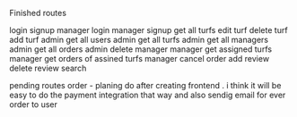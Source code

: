 
Finished routes 

login
signup
manager login 
manager signup
get all turfs
edit turf
delete turf 
add turf
admin get all users
admin get all turfs
admin get all managers
admin get all orders
admin delete manager
manager get assigned turfs
manager get orders of assined turfs
manager cancel order
add review
delete review
search

pending routes
order - planing do after creating frontend . i think it will be easy to do the payment integration that way  and also sendig email for ever order to user





